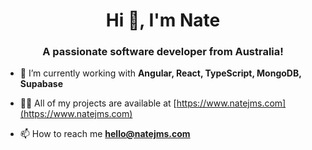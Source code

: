<h1 align="center">Hi 👋, I'm Nate</h1>
<h3 align="center">A passionate software developer from Australia!</h3>

- 🌱 I’m currently working with **Angular, React, TypeScript, MongoDB, Supabase**

- 👨‍💻 All of my projects are available at [https://www.natejms.com](https://www.natejms.com)

- 📫 How to reach me **hello@natejms.com**

